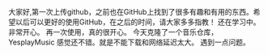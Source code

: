 大家好,第一次上传github，之前也在GitHub上找到了很多有趣和有用的东西。希望以后可以更好的使用GitHub，在之后的时间，请大家多多指教！
还在学习中。
非常开心。
再一次使用，真的很开心。
今天克隆了一个音乐仓库，YesplayMusic 感觉还不错。就是不能下载和网络延迟太大。
遇到一点问题。
